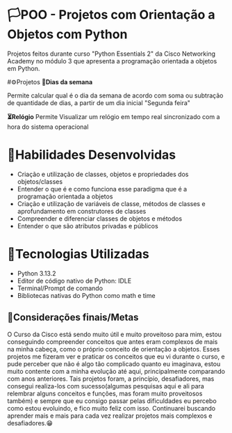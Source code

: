 # 🏳POO - Projetos com Orientação a Objetos com Python
Projetos feitos durante curso "Python Essentials 2" da Cisco Networking Academy no módulo 3 que apresenta a programação orientada a objetos em Python.

#⚙Projetos
**📅Dias da semana**

Permite calcular qual é o dia da semana de acordo com soma ou subtração de quantidade de dias, a partir de um dia inicial "Segunda feira"

**⏳Relógio**
Permite Visualizar um relógio em tempo real sincronizado com a hora do sistema operacional

# 🎯Habilidades Desenvolvidas
- Criação e utilização de classes, objetos e propriedades dos objetos/classes
- Entender o que é e como funciona esse paradigma que é a programação orientada a objetos
- Criação e utilização de variáveis de classe, métodos de classes e aprofundamento em construtores de classes
- Compreender e diferenciar classes de objetos e métodos
- Entender o que são atributos privadas e públicos

# 🧰Tecnologias Utilizadas
- Python 3.13.2
- Editor de código nativo de Python: IDLE
- Terminal/Prompt de comando
- Bibliotecas nativas do Python como math e time

## 📝Considerações finais/Metas
O Curso da Cisco está sendo muito útil e muito proveitoso para mim, estou conseguindo compreender conceitos que antes eram complexos de mais na minha cabeça, como o próprio conceito de orientação a objetos. Esses projetos
me fizeram ver e praticar os conceitos que eu vi durante o curso, e pude perceber que não é algo tão complicado quanto eu imaginava, estou muito contente com a minha evolução até aqui, principalmente comparando com anos anteriores. Tais projetos foram, a princípio, desafiadores, mas consegui realiza-los com sucesso(algumas pesquisas aqui e ali para relembrar alguns conceitos e funções, mas foram muito proveitosos também) e sempre que eu consigo passar pelas dificuldades eu percebo como estou evoluindo, e fico muito feliz com isso. Continuarei buscando aprender mais e mais para cada vez realizar projetos mais complexos e desafiadores.😁

